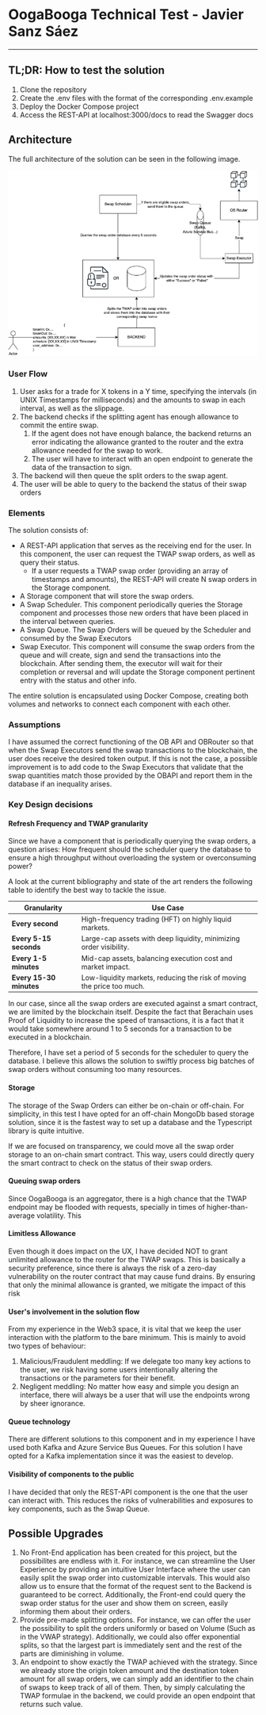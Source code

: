 # OogaBooga Technical Test - Javier Sanz Sáez
---

## TL;DR: How to test the solution
1. Clone the repository
2. Create the .env files with the format of the corresponding .env.example
3. Deploy the Docker Compose project
4. Access the REST-API at localhost:3000/docs to read the Swagger docs

## Architecture
The full architecture of the solution can be seen in the following image.

![OogaBooga Diagram](OogaBooga.drawio.png)


### User Flow
1. User asks for a trade for X tokens in a Y time, specifying the intervals (in UNIX Timestamps for milliseconds) and the amounts to swap in each interval, as well as the slippage.
2. The backend checks if the splitting agent has enough allowance to commit the entire swap.
	1. If the agent does not have enough balance, the backend returns an error indicating the allowance granted to the router and the extra allowance needed for the swap to work.
	2. The user will have to interact with an open endpoint to generate the data of the transaction to sign.
3. The backend will then queue the split orders to the swap agent.
4. The user will be able to query to the backend the status of their swap orders

### Elements
The solution consists of:
- A REST-API application that serves as the receiving end for the user. In this component, the user can request the TWAP swap orders, as well as query their status.
	- If a user requests a TWAP swap order (providing an array of timestamps and amounts), the REST-API will create N swap orders in the Storage component.
- A Storage component that will store the swap orders.
- A Swap Scheduler. This component periodically queries the Storage component and processes those new orders that have been placed in the interval between queries.
- A Swap Queue. The Swap Orders will be queued by the Scheduler and consumed by the Swap Executors
- Swap Executor. This component will consume the swap orders from the queue and will create, sign and send the transactions into the blockchain. After sending them, the executor will wait for their completion or reversal and will update the Storage component pertinent entry with the status and other info.

The entire solution is encapsulated using Docker Compose, creating both volumes and networks to connect each component with each other.
### Assumptions
I have assumed the correct functioning of the OB API and OBRouter so that when the Swap Executors send the swap transactions to the blockchain, the user does receive the desired token output. If this is not the case, a possible improvement is to add code to the Swap Executors that validate that the swap quantities match those provided by the OBAPI and report them in the database if an inequality arises.

### Key Design decisions

#### Refresh Frequency and TWAP granularity

Since we have a component that is periodically querying the swap orders, a question arises: How frequent should the scheduler query the database to ensure a high throughput without overloading the system or overconsuming power?

A look at the current bibliography and state of the art renders the following table to identify the best way to tackle the issue.

| **Granularity**         | **Use Case**                                                           |
| ----------------------- | ---------------------------------------------------------------------- |
| **Every second**        | High-frequency trading (HFT) on highly liquid markets.                 |
| **Every 5-15 seconds**  | Large-cap assets with deep liquidity, minimizing order visibility.     |
| **Every 1-5 minutes**   | Mid-cap assets, balancing execution cost and market impact.            |
| **Every 15-30 minutes** | Low-liquidity markets, reducing the risk of moving the price too much. |

In our case, since all the swap orders are executed against a smart contract, we are limited by the blockchain itself. Despite the fact that Berachain uses Proof of Liquidity to increase the speed of transactions, it is a fact that it would take somewhere around 1 to 5 seconds for a transaction to be executed in a blockchain. 

Therefore, I have set a period of 5 seconds for the scheduler to query the database. I believe this allows the solution to swiftly process big batches of swap orders without consuming too many resources.


#### Storage
The storage of the Swap Orders can either be on-chain or off-chain. For simplicity, in this test I have opted for an off-chain MongoDb based storage solution, since it is the fastest way to set up a database and the Typescript library is quite intuitive. 

If we are focused on transparency, we could move all the swap order storage to an on-chain smart contract. This way, users could directly query the smart contract to check on the status of their swap orders.

#### Queuing swap orders
Since OogaBooga is an aggregator, there is a high chance that the TWAP endpoint may be flooded with requests, specially in times of higher-than-average volatility. This 

#### Limitless Allowance
Even though it does impact on the UX, I have decided NOT to grant unlimited allowance to the router for the TWAP swaps. This is basically a security preference, since there is always the risk of a zero-day vulnerability on the router contract that may cause fund drains. By ensuring that only the minimal allowance is granted, we mitigate the impact of this risk

#### User's involvement in the solution flow
From my experience in the Web3 space, it is vital that we keep the user interaction with the platform to the bare minimum. This is mainly to avoid two types of behaviour:
1. Malicious/Fraudulent meddling: If we delegate too many key actions to the user, we risk having some users intentionally altering the transactions or the parameters for their benefit. 
2. Negligent meddling: No matter how easy and simple you design an interface, there will always be a user that will use the endpoints wrong by sheer ignorance.

#### Queue technology
There are different solutions to this component and in my experience I have used both Kafka and Azure Service Bus Queues. For this solution I have opted for a Kafka implementation since it was the easiest to develop.

#### Visibility of components to the public
I have decided that only the REST-API component is the one that the user can interact with. This reduces the risks of vulnerabilities and exposures to key components, such as the Swap Queue.
## Possible Upgrades
1. No Front-End application has been created for this project, but the possibilites are endless with it. For instance, we can streamline the User Experience by providing an intuitive User Interface where the user can easily split the swap order into customizable intervals. This would also allow us to ensure that the format of the request sent to the Backend is guaranteed to be correct. Additionally, the Front-end could query the swap order status for the user and show them on screen, easily informing them about their orders.
2. Provide pre-made splitting options. For instance, we can offer the user the possibility to split the orders uniformly or based on Volume (Such as in the VWAP strategy). Additionally, we could also offer exponential splits, so that the largest part is immediately sent and the rest of the parts are diminishing in volume.
3. An endpoint to show exactly the TWAP achieved with the strategy. Since we already store the origin token amount and the destination token amount for all swap orders, we can simply add an identifier to the chain of swaps to keep track of all of them. Then, by simply calculating the TWAP formulae in the backend, we could provide an open endpoint that returns such value.